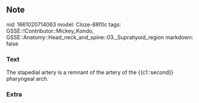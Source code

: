 ## Note
nid: 1661020714063
model: Cloze-88f0c
tags: GSSE::!Contributor::Mickey_Kondo, GSSE::Anatomy::Head_neck_and_spine::03._Suprahyoid_region
markdown: false

### Text
The stapedial artery is a remnant of the artery of the {{c1::second}} pharyngeal arch.

### Extra

